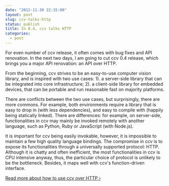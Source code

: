```yaml
---
date: "2012-11-30 22:35:00"
layout: post
slug: ccv-talks-http
status: publish
title: In 0.4, ccv talks HTTP
categories:
  - post
---
```


For even number of ccv release, it often comes with bug fixes and API renovation. In the next two days, I am going to cut ccv 0.4 release, which brings you a major API renovation: an API over HTTP.

From the beginning, ccv strives to be an easy-to-use computer vision library, and is inspired with two use cases: 1). a server-side library that can be integrated into core infrastructure; 2). a client-side library for embedded devices, that can be portable and run reasonable fast on majority platforms.

There are conflicts between the two use cases, but surprisingly, there are more commons. For example, both environments require a library that is easy to drop in (with less dependencies), and easy to compile with (happily being statically linked). There are differences: for example, on server-side, functionalities in ccv may mainly be invoked remotely with another language, such as Python, Ruby or JavaScript (with Node.js).

It is important for ccv being easily invokable, however, it is impossible to maintain a few high quality language bindings. The compromise in ccv is to expose its functionalities through a universally supported protocol: HTTP. Although it is chatty and often inefficient, the most functionalities in ccv is CPU intensive anyway, thus, the particular choice of protocol is unlikely to be the bottleneck. Besides, it maps well with ccv's function-driven interface.

[Read more about how to use ccv over HTTP ›](/doc/doc-http)
